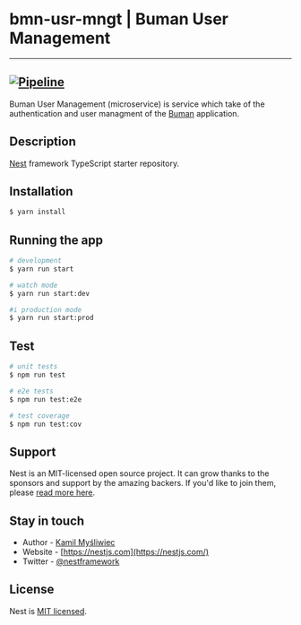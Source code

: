 # bmn-usr-mngt | Buman User Management
------
[![Pipeline](https://github.com/Krr0ptioN/bmn-usr-mngt/actions/workflows/node.js.yml/badge.svg)](https://github.com/Krr0ptioN/bmn-usr-mngt/actions/workflows/node.js.yml)
------
Buman User Management (microservice) is service which take of the authentication and user managment
of the [Buman](https://github.com/krr0ption/buman) application.

## Description

[Nest](https://github.com/nestjs/nest) framework TypeScript starter repository.

## Installation

```bash
$ yarn install
```

## Running the app

```bash
# development
$ yarn run start

# watch mode
$ yarn run start:dev

#i production mode
$ yarn run start:prod
```

## Test

```bash
# unit tests
$ npm run test

# e2e tests
$ npm run test:e2e

# test coverage
$ npm run test:cov
```

## Support

Nest is an MIT-licensed open source project. It can grow thanks to the sponsors and support by the amazing backers. If you'd like to join them, please [read more here](https://docs.nestjs.com/support).

## Stay in touch

*   Author - [Kamil Myśliwiec](https://kamilmysliwiec.com)
*   Website - [https://nestjs.com](https://nestjs.com/)
*   Twitter - [@nestframework](https://twitter.com/nestframework)

## License

Nest is [MIT licensed](LICENSE).
